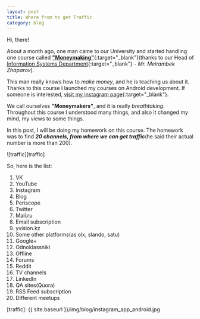 ```yaml
---
layout: post
title: Where from to get Traffic
category: blog
---
```


Hi, there!

About a month ago, one man came to our University and started handling one course called [**"Moneymaking"**][moneymaking]{:target="_blank"}(thanks to our Head of [Information Systems Department][is]{:target="_blank"} - _Mr. Meirambek Zhaparov_).

This man really knows how to _make money_, and he is teaching us about it. Thanks to this course I launched my courses on Android development. If someone is interested, [visit my instagram page][kursy_android]{:target="_blank"}.

We call ourselves **"Moneymakers"**, and it is really _breathtaking_. Throughout this course I understood many things, and also it changed my mind, my views to some things.

In this post, I will be doing my homework on this course. The homework was to find **_20 channels, from where we can get traffic_**(he said their actual number is more than 200).

![traffic][traffic]

So, here is the list:

1. VK
2. YouTube
3. Instagram
4. Blog
5. Periscope
6. Twitter
7. Mail.ru
8. Email subscription
9. yvision.kz
10. Some other platforms(as olx, slando, satu)
11. Google+
12. Odnoklassniki
13. Offline
14. Forums
15. Reddit
16. TV channels
17. LinkedIn
18. QA sites(Quora)
19. RSS Feed subscription
20. Different meetups

[is]: http://is.sdu.edu.kz
[kursy_android]: https://instagram.com/kursy_android
[moneymaking]: http://i-sprint.kz
[traffic]: {{ site.baseurl }}/img/blog/instagram_app_android.jpg
